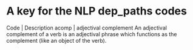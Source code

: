 # A key for the NLP dep_paths codes
Code | Description
acomp | adjectival complement
An adjectival complement of a verb is an adjectival phrase which functions as the complement (like an
object of the verb).
